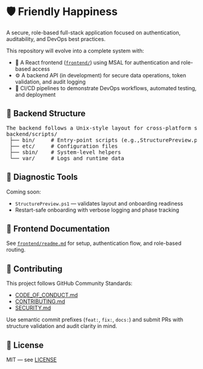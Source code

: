 # 🛡️ Friendly Happiness

A secure, role-based full-stack application focused on authentication, auditability, and DevOps best practices.

This repository will evolve into a complete system with:

- 🔐 A React frontend ([`frontend/`](./frontend/)) using MSAL for authentication and role-based access
- ⚙️ A backend API (in development) for secure data operations, token validation, and audit logging
- 🚀 CI/CD pipelines to demonstrate DevOps workflows, automated testing, and deployment

## 🧱 Backend Structure
<pre>
The backend follows a Unix-style layout for cross-platform scripting and audit clarity:
backend/scripts/
 ├── bin/     # Entry-point scripts (e.g.,StructurePreview.ps1) 
 ├── etc/     # Configuration files 
 ├── sbin/    # System-level helpers 
 └── var/     # Logs and runtime data
</pre>
## 🧪 Diagnostic Tools

Coming soon:
- `StructurePreview.ps1` — validates layout and onboarding readiness
- Restart-safe onboarding with verbose logging and phase tracking

## 📘 Frontend Documentation

See [`frontend/readme.md`](./frontend/readme.md) for setup, authentication flow, and role-based routing.

## 🤝 Contributing

This project follows GitHub Community Standards:
- [CODE_OF_CONDUCT.md](./CODE_OF_CONDUCT.md)
- [CONTRIBUTING.md](./CONTRIBUTING.md)
- [SECURITY.md](./SECURITY.md)

Use semantic commit prefixes (`feat:`, `fix:`, `docs:`) and submit PRs with structure validation and audit clarity in mind.

## 📄 License

MIT — see [LICENSE](./LICENSE)